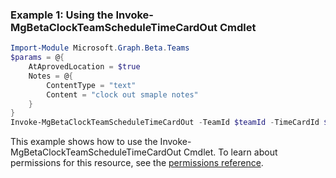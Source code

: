 ### Example 1: Using the Invoke-MgBetaClockTeamScheduleTimeCardOut Cmdlet
```powershell
Import-Module Microsoft.Graph.Beta.Teams
$params = @{
	AtAprovedLocation = $true
	Notes = @{
		ContentType = "text"
		Content = "clock out smaple notes"
	}
}
Invoke-MgBetaClockTeamScheduleTimeCardOut -TeamId $teamId -TimeCardId $timeCardId -BodyParameter $params
```
This example shows how to use the Invoke-MgBetaClockTeamScheduleTimeCardOut Cmdlet.
To learn about permissions for this resource, see the [permissions reference](/graph/permissions-reference).
